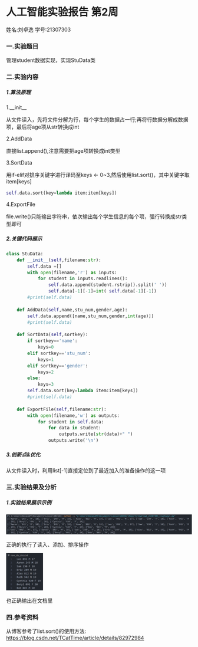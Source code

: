 # 人工智能实验报告 第2周

姓名:刘卓逸  学号:21307303

### 一.实验题目

管理student数据实现，实现StuData类

### 二.实验内容

##### 1.算法原理

1.\_\_init__

从文件读入，先将文件分解为行，每个学生的数据占一行;再将行数据分解成数据项，最后将age项从str转换成int

2.AddData

直接list.append(),注意需要把age项转换成int类型

3.SortData

用if-elif对排序关键字进行译码至keys <- 0~3,然后使用list.sort()，其中关键字取item[keys]

```python
self.data.sort(key=lambda item:item[keys])
```

4.ExportFile

file.write()只能输出字符串，依次输出每个学生信息的每个项，强行转换成str类型即可

##### 2.关键代码展示

```python
class StuData:
    def __init__(self,filename:str):
        self.data =[]
        with open(filename,'r') as inputs:
            for student in inputs.readlines():
                self.data.append(student.rstrip().split(' '))
                self.data[-1][-1]=int( self.data[-1][-1])
        #print(self.data)
    
    def AddData(self,name,stu_num,gender,age):
        self.data.append([name,stu_num,gender,int(age)])
        #print(self.data)

    def SortData(self,sortkey):
        if sortkey=='name':
            keys=0
        elif sortkey=='stu_num':
            keys=1
        elif sortkey=='gender':
            keys=2
        else:
            keys=3
        self.data.sort(key=lambda item:item[keys])
        #print(self.data)

    def ExportFile(self,filename:str):
        with open(filename,'w') as outputs:
            for student in self.data:
                for data in student:
                    outputs.write(str(data)+" ")
                outputs.write('\n')
```

##### 3.创新点&优化

从文件读入时，利用list[-1]直接定位到了最近加入的准备操作的这一项

### 三.实验结果及分析

##### 1.实验结果展示示例

![dnm](image/hw2_21307303_liuzhuoyi/1678070934921.png)

正确的执行了读入、添加、排序操作

![small](image/hw2_21307303_liuzhuoyi/1678070956937.png)

也正确输出在文档里

### 四.参考资料

从博客参考了list.sort()的使用方法:
https://blog.csdn.net/TCatTime/article/details/82972984

<style>
     img[alt="dnm"]{

     }
     img[alt="def"]{
          width:450px;
     }
     img[alt="small"]{
          width:100px;
     }
</style>
